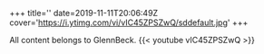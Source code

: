 +++
title=''
date=2019-11-11T20:06:49Z
cover='https://i.ytimg.com/vi/vIC45ZPSZwQ/sddefault.jpg'
+++

All content belongs to GlennBeck.
{{< youtube vIC45ZPSZwQ >}}
